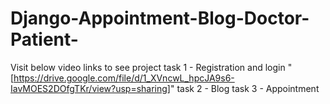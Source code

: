 # Django-Appointment-Blog-Doctor-Patient-

Visit below video links to see project
  task 1 - Registration and login "[https://drive.google.com/file/d/1_XVncwL_hpcJA9s6-IavMOES2DOfgTKr/view?usp=sharing]"
  task 2 - Blog
  task 3 - Appointment
